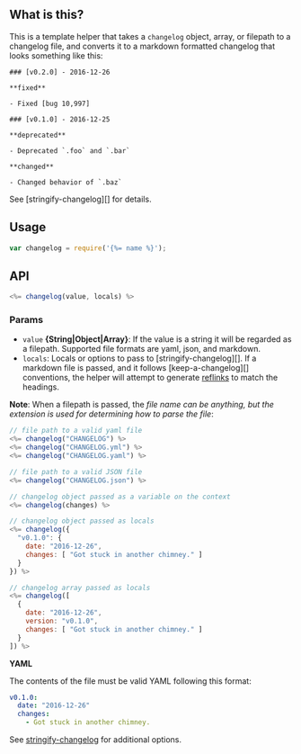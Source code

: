 ## What is this?

This is a template helper that takes a `changelog` object, array, or filepath to a changelog file, and converts it to a markdown formatted changelog that looks something like this:

```
### [v0.2.0] - 2016-12-26

**fixed**

- Fixed [bug 10,997]

### [v0.1.0] - 2016-12-25

**deprecated**

- Deprecated `.foo` and `.bar`

**changed**

- Changed behavior of `.baz`
```

See [stringify-changelog][] for details.

## Usage

```js
var changelog = require('{%= name %}');
```

## API

```js
<%= changelog(value, locals) %>
```

### Params

- `value` **{String|Object|Array}**: If the value is a string it will be regarded as a filepath. Supported file formats are yaml, json, and markdown.
- `locals`: Locals or options to pass to [stringify-changelog][]. If a markdown file is passed, and it follows [keep-a-changelog][] conventions, the helper will attempt to generate [reflinks](#reflinks) to match the headings.

**Note**: When a filepath is passed, the _file name can be anything, but the extension is used for determining how to parse the file_:

```js
// file path to a valid yaml file
<%= changelog("CHANGELOG") %>
<%= changelog("CHANGELOG.yml") %>
<%= changelog("CHANGELOG.yaml") %>

// file path to a valid JSON file
<%= changelog("CHANGELOG.json") %>

// changelog object passed as a variable on the context
<%= changelog(changes) %>

// changelog object passed as locals
<%= changelog({ 
  "v0.1.0": { 
    date: "2016-12-26", 
    changes: [ "Got stuck in another chimney." ] 
  }
}) %>

// changelog array passed as locals
<%= changelog([
  {
    date: "2016-12-26", 
    version: "v0.1.0", 
    changes: [ "Got stuck in another chimney." ]
  }
]) %>
```

**YAML**

The contents of the file must be valid YAML following this format:

```yaml
v0.1.0:
  date: "2016-12-26"
  changes:
    - Got stuck in another chimney.
```


See [stringify-changelog](https://github.com/jonschlinkert/stringify-changelog) for additional options.
